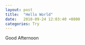 ```yaml
---
layout: post
title:  "Hello World"
date:   2018-09-24 12:03:40 +0800
categories: Try 
---
```

Good Afternoon


[jekyll-docs]: https://jekyllrb.com/docs/home
[jekyll-gh]:   https://github.com/jekyll/jekyll
[jekyll-talk]: https://talk.jekyllrb.com/

